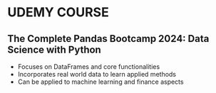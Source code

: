 # UDEMY COURSE
## The Complete Pandas Bootcamp 2024: Data Science with Python
- Focuses on DataFrames and core functionalities
- Incorporates real world data to learn applied methods
- Can be applied to machine learning and finance aspects
